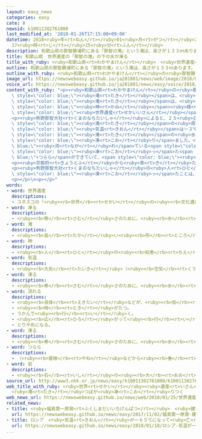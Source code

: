 ```yaml
---
layout: easy_news
categories: easy
cate: 8
newsid: k10011302761000
last_modified_at: '2018-01-26T17:15:00+09:00'
datetime: 2018<ruby>年<rt>ねん</rt></ruby>01<ruby>月<rt>がつ</rt></ruby>26<ruby>日<rt>にち</rt></ruby>
  17<ruby>時<rt>じ</rt></ruby>15<ruby>分<rt>ふん</rt></ruby>
description: 和歌山県の那智勝浦町にある「那智の滝」という滝は、高さが１３３ｍあります。
title: 和歌山県　世界遺産の「那智の滝」の下の水が凍る
title_with_ruby: <ruby>和歌山県<rt>わかやまけん</rt></ruby>　<ruby>世界遺産<rt>せかいいさん</rt></ruby>の「<ruby>那智<rt>なち</rt></ruby>の<ruby>滝<rt>たき</rt></ruby>」の<ruby>下<rt>した</rt></ruby>の<ruby>水<rt>みず</rt></ruby>が<ruby>凍<rt>こお</rt></ruby>る
outline: 和歌山県の那智勝浦町にある「那智の滝」という滝は、高さが１３３ｍあります。
outline_with_ruby: <ruby>和歌山県<rt>わかやまけん</rt></ruby>の<ruby>那智勝浦町<rt>なちかつうらちょう</rt></ruby>にある「<ruby>那智<rt>なち</rt></ruby>の<ruby>滝<rt>たき</rt></ruby>」という<ruby>滝<rt>たき</rt></ruby>は、<ruby>高<rt>たか</rt></ruby>さが１３３ｍあります。
image_url: https://newswebeasy.github.io/ja201801/news/web/image/2018/01/25/K10011302761_1801252006_1801252057_01_02.jpg
voice_url: https://newswebeasy.github.io/ja201801/news/easy/voice/2018/01/26/k10011302761000.mp3
content_with_ruby: "<p><ruby>和歌山県<rt>わかやまけん</rt></ruby>の<ruby>那智勝浦町<rt>なちかつうらちょう</rt></ruby>にある「<ruby>那智<rt>なち</rt></ruby>の<ruby>滝<rt>たき</rt></ruby>」という<span\
  \ style=\"color: blue;\"><ruby>滝<rt>たき</rt></ruby></span>は、<ruby>高<rt>たか</rt></ruby>さが１３３ｍあります。この<span\
  \ style=\"color: blue;\"><ruby>滝<rt>たき</rt></ruby></span>は、<ruby>熊野那智大社<rt>くまのなちたいしゃ</rt></ruby>という<ruby>神社<rt>じんじゃ</rt></ruby>の<span\
  \ style=\"color: blue;\"><ruby>神<rt>かみ</rt></ruby></span><ruby>様<rt>さま</rt></ruby>で、<span\
  \ style=\"color: blue;\"><ruby>世界遺産<rt>せかいいさん</rt></ruby></span>にもなっています。</p>\n\
  <p><ruby>熊野那智大社<rt>くまのなちたいしゃ</rt></ruby>によると、２５<ruby>日<rt>にち</rt></ruby>の<ruby>朝<rt>あさ</rt></ruby>、<span\
  \ style=\"color: blue;\"><ruby>滝<rt>たき</rt></ruby></span>の<ruby>周<rt>まわ</rt></ruby>りの<span\
  \ style=\"color: blue;\"><ruby>気温<rt>きおん</rt></ruby></span>はー３℃まで<ruby>下<rt>さ</rt></ruby>がって、<span\
  \ style=\"color: blue;\"><ruby>滝<rt>たき</rt></ruby></span>の<ruby>水<rt>みず</rt></ruby>が<ruby>落<rt>お</rt></ruby>ちて<ruby>池<rt>いけ</rt></ruby>のようになっている「<ruby>滝<rt>たき</rt></ruby>つぼ」が<span\
  \ style=\"color: blue;\"><ruby>凍<rt>こお</rt></ruby>り</span>ました。<span style=\"color:\
  \ blue;\"><ruby>流<rt>なが</rt></ruby>れ</span>ている<span style=\"color: blue;\"><ruby>滝<rt>たき</rt></ruby></span>の<ruby>周<rt>まわ</rt></ruby>りには<ruby>水<rt>みず</rt></ruby>が<span\
  \ style=\"color: blue;\"><ruby>凍<rt>こお</rt></ruby>っ</span>た<span style=\"color:\
  \ blue;\">つらら</span>ができていて、<span style=\"color: blue;\"><ruby>岩<rt>いわ</rt></ruby></span>が<ruby>白<rt>しろ</rt></ruby>くなっていました。</p>\n\
  <p><ruby>京都府<rt>きょうとふ</rt></ruby>から<ruby>来<rt>き</rt></ruby>た<ruby>男性<rt>だんせい</rt></ruby>は「すばらしいです。<ruby>写真<rt>しゃしん</rt></ruby>を<ruby>友達<rt>ともだち</rt></ruby>に<ruby>見<rt>み</rt></ruby>せます」と<ruby>話<rt>はな</rt></ruby>していました。</p>\n\
  <p><ruby>熊野那智大社<rt>くまのなちたいしゃ</rt></ruby>の<ruby>人<rt>ひと</rt></ruby>は「<ruby>滝<rt>たき</rt></ruby>つぼ<ruby>全部<rt>ぜんぶ</rt></ruby>がこんなに<span\
  \ style=\"color: blue;\"><ruby>凍<rt>こお</rt></ruby>っ</span>たことは、しばらくありませんでした。<ruby>珍<rt>めずら</rt></ruby>しい<ruby>景色<rt>けしき</rt></ruby>をぜひ<ruby>見<rt>み</rt></ruby>てください」と<ruby>話<rt>はな</rt></ruby>していました。</p>\n\
  <p></p>\n<p></p>"
words:
- word: 世界遺産
  descriptions:
  - ユネスコの「<ruby><rb>世界</rb><rt>せかい</rt></ruby>の<ruby><rb>文化遺産</rb><rt>ぶんかいさん</rt></ruby><ruby><rb>及</rb><rt>およ</rt></ruby>び<ruby><rb>自然遺産</rb><rt>しぜんいさん</rt></ruby>の<ruby><rb>保護</rb><rt>ほご</rt></ruby>に<ruby><rb>関</rb><rt>かん</rt></ruby>する<ruby><rb>条約</rb><rt>じょうやく</rt></ruby>」（「<ruby><rb>世界遺産保護条約</rb><rt>せかいいさんほごじょうやく</rt></ruby>」）にもとづいて<ruby><rb>決</rb><rt>き</rt></ruby>められた、<ruby><rb>世界的</rb><rt>せかいてき</rt></ruby>に<ruby><rb>残</rb><rt>のこ</rt></ruby>す<ruby><rb>価値</rb><rt>かち</rt></ruby>があると<ruby><rb>認</rb><rt>みと</rt></ruby>められた<ruby><rb>文化</rb><rt>ぶんか</rt></ruby>や<ruby><rb>自然</rb><rt>しぜん</rt></ruby>。<ruby><rb>日本</rb><rt>にっぽん</rt></ruby>では、<ruby><rb>文化遺産</rb><rt>ぶんかいさん</rt></ruby>として<ruby><rb>姫路城</rb><rt>ひめじじょう</rt></ruby>や<ruby><rb>法隆寺</rb><rt>ほうりゅうじ</rt></ruby>・<ruby><rb>沖縄</rb><rt>おきなわ</rt></ruby>の<ruby><rb>首里城</rb><rt>しゅりじょう</rt></ruby>など、<ruby><rb>自然遺産</rb><rt>しぜんいさん</rt></ruby>として<ruby><rb>屋久島</rb><rt>やくしま</rt></ruby>や<ruby><rb>白神山地</rb><rt>しらかみさんち</rt></ruby>などが<ruby><rb>指定</rb><rt>してい</rt></ruby>されている。
- word: 凍る
  descriptions:
  - <ruby><rb>寒</rb><rt>さむ</rt></ruby>さのために、<ruby><rb>水</rb><rt>みず</rt></ruby>などの<ruby><rb>液体</rb><rt>えきたい</rt></ruby>が<ruby><rb>固</rb><rt>かた</rt></ruby>まる。<ruby><rb>氷</rb><rt>こおり</rt></ruby>になる。
- word: 滝
  descriptions:
  - <ruby><rb>高</rb><rt>たか</rt></ruby>い<ruby><rb>所</rb><rt>ところ</rt></ruby>から、<ruby><rb>勢</rb><rt>いきお</rt></ruby>いよく<ruby><rb>落</rb><rt>お</rt></ruby>ちる<ruby><rb>水</rb><rt>みず</rt></ruby>の<ruby><rb>流</rb><rt>なが</rt></ruby>れ。
- word: 神
  descriptions:
  - <ruby><rb>人</rb><rt>ひと</rt></ruby>の<ruby><rb>知恵</rb><rt>ちえ</rt></ruby>では<ruby><rb>考</rb><rt>かんが</rt></ruby>えられない、ふしぎな<ruby><rb>力</rb><rt>ちから</rt></ruby>を<ruby><rb>持</rb><rt>も</rt></ruby>つと<ruby><rb>信</rb><rt>しん</rt></ruby>じられているもの。
- word: 気温
  descriptions:
  - <ruby><rb>大気</rb><rt>たいき</rt></ruby>（<ruby><rb>空気</rb><rt>くうき</rt></ruby>）の<ruby><rb>温度</rb><rt>おんど</rt></ruby>。
- word: 凍る
  descriptions:
  - <ruby><rb>寒</rb><rt>さむ</rt></ruby>さのために、<ruby><rb>水</rb><rt>みず</rt></ruby>などの<ruby><rb>液体</rb><rt>えきたい</rt></ruby>が<ruby><rb>固</rb><rt>かた</rt></ruby>まる。<ruby><rb>氷</rb><rt>こおり</rt></ruby>になる。
- word: 流れる
  descriptions:
  - <ruby><rb>液体</rb><rt>えきたい</rt></ruby>などが、<ruby><rb>低</rb><rt>ひく</rt></ruby>いほうへ<ruby><rb>動</rb><rt>うご</rt></ruby>く。
  - <ruby><rb>時</rb><rt>とき</rt></ruby>がたつ。
  - うかんで<ruby><rb>行</rb><rt>い</rt></ruby>く。
  - <ruby><rb>広</rb><rt>ひろ</rt></ruby>がって<ruby><rb>行</rb><rt>い</rt></ruby>く。
  - とりやめになる。
- word: 凍る
  descriptions:
  - <ruby><rb>寒</rb><rt>さむ</rt></ruby>さのために、<ruby><rb>水</rb><rt>みず</rt></ruby>などの<ruby><rb>液体</rb><rt>えきたい</rt></ruby>が<ruby><rb>固</rb><rt>かた</rt></ruby>まる。<ruby><rb>氷</rb><rt>こおり</rt></ruby>になる。
- word: つらら
  descriptions:
  - （<ruby><rb>屋根</rb><rt>やね</rt></ruby>などから<ruby><rb>垂</rb><rt>た</rt></ruby>れる）<ruby><rb>水</rb><rt>みず</rt></ruby>のしずくがこおって、<ruby><rb>垂</rb><rt>た</rt></ruby>れ<ruby><rb>下</rb><rt>さ</rt></ruby>がったもの。
- word: 岩
  descriptions:
  - <ruby><rb>石</rb><rt>いし</rt></ruby>の<ruby><rb>大</rb><rt>おお</rt></ruby>きなもの。<ruby><rb>岩石</rb><rt>がんせき</rt></ruby>。
source_url: http://www3.nhk.or.jp/news/easy/k10011302761000/k10011302761000.html
web_title_with_ruby: <ruby>世界<rt>せかい</rt></ruby><ruby>遺産<rt>いさん</rt></ruby>「<ruby>那智<rt>なち</rt></ruby>の<ruby>滝<rt>たき</rt></ruby>」
  <ruby>滝<rt>たき</rt></ruby>つぼが<ruby>凍<rt>こお</rt></ruby>りつく
web_news_url: https://newswebeasy.github.io/news/web/2018/01/25/世界遺産那智の滝-滝つぼが凍りつく
related_news:
- title: <ruby>福島第一原発<rt>ふくしまだいいちげんぱつ</rt></ruby>　<ruby>建物<rt>たてもの</rt></ruby>の<ruby>周<rt>まわ</rt></ruby>りの<ruby>土<rt>つち</rt></ruby>の<ruby>中<rt>なか</rt></ruby>に<ruby>氷<rt>こおり</rt></ruby>の<ruby>壁<rt>かべ</rt></ruby>ができる
  url: https://newswebeasy.github.io/news/easy/2017/11/02/福島第一原発-建物の周りの土の中に氷の壁ができる
- title: ロシア　<ruby>気温<rt>きおん</rt></ruby>がー６５℃になって<ruby>亡<rt>な</rt></ruby>くなった<ruby>人<rt>ひと</rt></ruby>もいる
  url: https://newswebeasy.github.io/news/easy/2018/01/18/ロシア-気温がー65Cになって亡くなった人もいる
...
```


